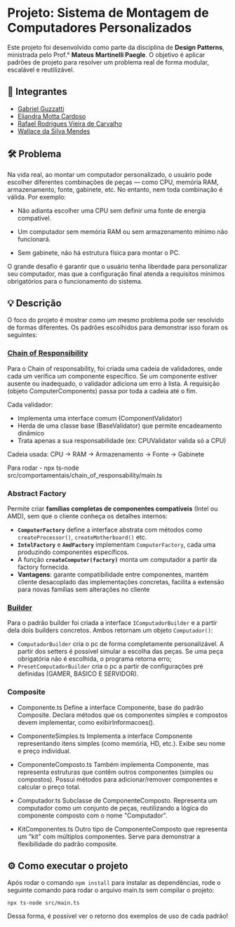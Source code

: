 # Projeto: Sistema de Montagem de Computadores Personalizados

Este projeto foi desenvolvido como parte da disciplina de **Design Patterns**, ministrada pelo Prof.° **Mateus Martinelli Paegle**. O objetivo é aplicar padrões de projeto para resolver um problema real de forma modular, escalável e reutilizável.

## 👤 Integrantes

- [Gabriel Guzzatti](https://github.com/Guzzatti)
- [Eliandra Motta Cardoso](https://github.com/ardnaile)
- [Rafael Rodrigues Vieira de Carvalho](https://github.com/rafael230125)
- [Wallace da Silva Mendes](https://github.com/WallaceB2)

## 🛠️ Problema 

Na vida real, ao montar um computador personalizado, o usuário pode escolher diferentes combinações de peças — como CPU, memória RAM, armazenamento, fonte, gabinete, etc. No entanto, nem toda combinação é válida. Por exemplo:

- Não adianta escolher uma CPU sem definir uma fonte de energia compatível.

- Um computador sem memória RAM ou sem armazenamento mínimo não funcionará.

- Sem gabinete, não há estrutura física para montar o PC.

O grande desafio é garantir que o usuário tenha liberdade para personalizar seu computador, mas que a configuração final atenda a requisitos mínimos obrigatórios para o funcionamento do sistema.

## 💡 Descrição

O foco do projeto é mostrar como um mesmo problema pode ser resolvido de formas diferentes. Os padrões escolhidos para demonstrar isso foram os seguintes:

### [Chain of Responsibility](https://github.com/Guzzatti/ABP-designPatterns/tree/c2af12f9fb242cce2cd1bd8af98a137ef1163af3/src/comportamentais/chain_of_responsability)

Para o Chain of responsability, foi criada uma cadeia de validadores, onde cada um verifica um componente específico. Se um componente estiver ausente ou inadequado, o validador adiciona um erro à lista. A requisição (objeto ComputerComponents) passa por toda a cadeia até o fim.

Cada validador:

- Implementa uma interface comum (ComponentValidator)
- Herda de uma classe base (BaseValidator) que permite encadeamento dinâmico
- Trata apenas a sua responsabilidade (ex: CPUValidator valida só a CPU)

Cadeia usada:
CPU → RAM → Armazenamento → Fonte → Gabinete

Para rodar - npx ts-node src/comportamentais/chain_of_responsability/main.ts

### Abstract Factory

Permite criar **famílias completas de componentes compatíveis** (Intel ou AMD), sem que o cliente conheça os detalhes internos:

- **`ComputerFactory`** define a interface abstrata com métodos como `createProcessor()`, `createMotherboard()` etc.
- **`IntelFactory`** e **`AmdFactory`** implementam `ComputerFactory`, cada uma produzindo componentes específicos.
- A função **`createComputer(factory)`** monta um computador a partir da factory fornecida.
- **Vantagens**: garante compatibilidade entre componentes, mantém cliente desacoplado das implementações concretas, facilita a extensão para novas famílias sem alterações no cliente

### [Builder](https://github.com/Guzzatti/ABP-designPatterns/tree/c2af12f9fb242cce2cd1bd8af98a137ef1163af3/src/criacionais/builder)

Para o padrão builder foi criada a interface `IComputadorBuilder` e a partir dela dois builders concretos. Ambos retornam um objeto `Computador()`: 

- `ComputadorBuilder` cria o pc de forma completamente personalizável. A partir dos setters é possível simular a escolha das peças. Se uma peça obrigatória não é escolhida, o programa retorna erro;
- `PresetComputadorBuilder` cria o pc a partir de configurações pré definidas (GAMER, BASICO E SERVIDOR).

### Composite
- Componente.ts
Define a interface Componente, base do padrão Composite. Declara métodos que os componentes simples e compostos devem implementar, como exibirInformacoes().

- ComponenteSimples.ts
Implementa a interface Componente representando itens simples (como memória, HD, etc.). Exibe seu nome e preço individual.

- ComponenteComposto.ts
Também implementa Componente, mas representa estruturas que contêm outros componentes (simples ou compostos). Possui métodos para adicionar/remover componentes e calcular o preço total.

- Computador.ts
Subclasse de ComponenteComposto. Representa um computador como um conjunto de peças, reutilizando a lógica do componente composto com o nome "Computador".

- KitComponentes.ts
Outro tipo de ComponenteComposto que representa um "kit" com múltiplos componentes. Serve para demonstrar a flexibilidade do padrão composite.

## ⚙ Como executar o projeto

Após rodar o comando `npm install` para instalar as dependências, rode o seguinte comando para rodar o arquivo main.ts sem compilar o projeto:

```
npx ts-node src/main.ts
```
Dessa forma, é possível ver o retorno dos exemplos de uso de cada padrão!
